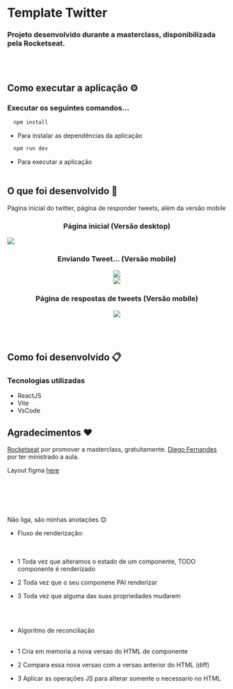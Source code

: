 # Template Twitter
### Projeto desenvolvido durante a masterclass, disponibilizada pela Rocketseat.

<br><br>
## Como executar a aplicação ⚙️

### Executar os seguintes comandos...

``` js
  npm install
```
- Para instalar as dependências da aplicação

``` js
  npm run dev
```
- Para executar a aplicação
<br><br>


## O que foi desenvolvido 🚀
Página inicial do twitter, página de responder tweets, além da versão mobile 

<h3 align="center">Página inicial (Versão desktop)</h3>

<img src="./assets/desktop.png"/>

<h3 align="center">Enviando Tweet... (Versão mobile)</h3>
<div align="center"><img src="./assets/addNewTweet01.png"/></div>

<div align="center"><img src="./assets/addNewTweet02.png"/></div>


<h3 align="center">Página de respostas de tweets (Versão mobile)</h3>

<div align="center"><img src="./assets/responseTweet.png"/></div>




<br><br>
## Como foi desenvolvido 📋

### Tecnologias utilizadas
- ReactJS
- Vite
- VsCode


## Agradecimentos ❤️

[Rocketseat](https://github.com/Rocketseat) por promover a masterclass, gratuitamente.
[Diego Fernandes](https://github.com/diego3g) por ter ministrado a aula.



Layout figma [here](https://www.figma.com/file/4JXgzLf4GpIuvV6GGXNwiN/Twitter-UI-(Community)?node-id=1%3A937&t=gfmieQAcbbBHbMdN-0)


<br><br><br><br>

Não liga, são minhas anotações 😊

* Fluxo de renderização: <br><br><br>

- 1 Toda vez que alteramos o estado de um componente, TODO componente é renderizado

- 2 Toda vez que o seu componene PAI renderizar

- 3 Toda vez que alguma das suas propriedades mudarem


<br><br>
* Algoritmo de reconciliação<br><br>

- 1 Cria em memoria a nova versao do HTML de componente

- 2 Compara essa nova versao com a versao anterior do HTML (diff)

- 3 Aplicar as operações JS para alterar somente o necessario no HTML
